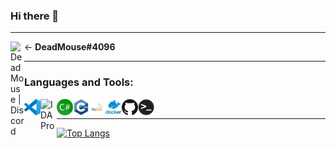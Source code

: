 ### Hi there 👋
---

[<img align="left" alt="DeadMouse | Discord" width="22px" src="https://cdn.jsdelivr.net/npm/simple-icons@v3/icons/discord.svg" />][discord]<- **DeadMouse#4096**

---

### Languages and Tools:

[<img align="left" alt="Visual Studio" width="26px" src="https://raw.githubusercontent.com/github/explore/80688e429a7d4ef2fca1e82350fe8e3517d3494d/topics/visual-studio-code/visual-studio-code.png" />][aboutme]
[<img align="left" alt="IDA Pro" width="26px" src="https://upload.wikimedia.org/wikipedia/ru/5/50/Ida_icon.png" />][aboutme]
[<img align="left" alt="C#" width="26px" src="https://raw.githubusercontent.com/github/explore/80688e429a7d4ef2fca1e82350fe8e3517d3494d/topics/csharp/csharp.png" />][aboutme]
[<img align="left" alt="C/C++" width="26px" src="https://raw.githubusercontent.com/github/explore/80688e429a7d4ef2fca1e82350fe8e3517d3494d/topics/cpp/cpp.png" />][aboutme]
[<img align="left" alt="MySQL" width="26px" src="https://raw.githubusercontent.com/github/explore/80688e429a7d4ef2fca1e82350fe8e3517d3494d/topics/mysql/mysql.png" />][aboutme]
[<img align="left" alt="Docker" width="26px" src="https://raw.githubusercontent.com/github/explore/80688e429a7d4ef2fca1e82350fe8e3517d3494d/topics/docker/docker.png" />][aboutme]
[<img align="left" alt="GitHub" width="26px" src="https://raw.githubusercontent.com/github/explore/78df643247d429f6cc873026c0622819ad797942/topics/github/github.png" />][aboutme]
[<img align="left" alt="Shell" width="26px" src="https://raw.githubusercontent.com/github/explore/80688e429a7d4ef2fca1e82350fe8e3517d3494d/topics/terminal/terminal.png" />][aboutme]
<br />

---

[![Top Langs](https://github-readme-stats.vercel.app/api/top-langs/?username=Macsimka&theme=radical&layout=compact)](https://github.com/Macsimka)

[aboutme]: https://github.com/Macsimka
[discord]: DeadMouse#4096
